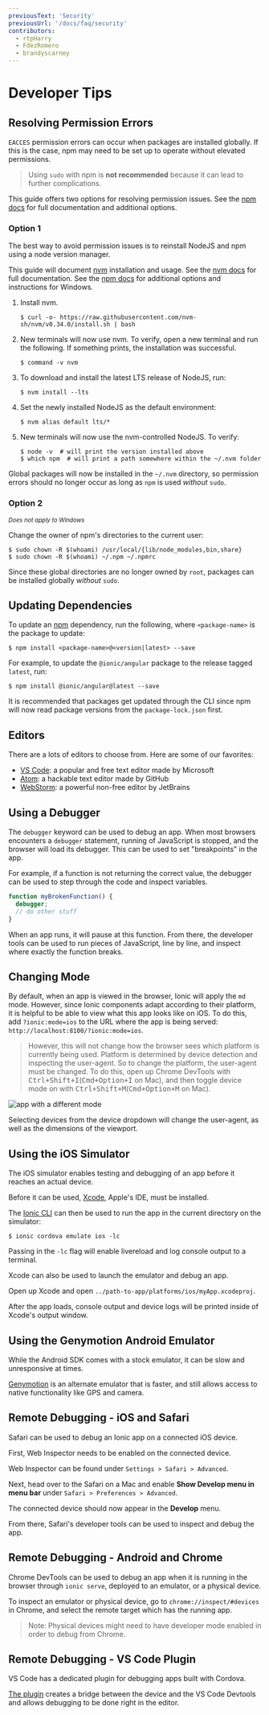 ```yaml
---
previousText: 'Security'
previousUrl: '/docs/faq/security'
contributors:
  - rtpHarry
  - FdezRomero
  - brandyscarney
---
```


# Developer Tips

## Resolving Permission Errors

`EACCES` permission errors can occur when packages are installed globally. If this is the case, npm may need to be set up to operate without elevated permissions.

> Using `sudo` with npm is **not recommended** because it can lead to further complications.

This guide offers two options for resolving permission issues. See the [npm docs](https://docs.npmjs.com/resolving-eacces-permissions-errors-when-installing-packages-globally) for full documentation and additional options.

### Option 1

The best way to avoid permission issues is to reinstall NodeJS and npm using a node version manager.

This guide will document [nvm](https://github.com/nvm-sh/nvm) installation and usage. See the [nvm docs](https://github.com/nvm-sh/nvm#installation-and-update) for full documentation. See the [npm docs](https://docs.npmjs.com/downloading-and-installing-node-js-and-npm#using-a-node-version-manager-to-install-nodejs-and-npm) for additional options and instructions for Windows.

1. Install nvm.

    ```shell
    $ curl -o- https://raw.githubusercontent.com/nvm-sh/nvm/v0.34.0/install.sh | bash
    ```

1. New terminals will now use nvm. To verify, open a new terminal and run the following. If something prints, the installation was successful.

    ```shell
    $ command -v nvm
    ```

1. To download and install the latest LTS release of NodeJS, run:

    ```shell
    $ nvm install --lts
    ```

1. Set the newly installed NodeJS as the default environment:

    ```shell
    $ nvm alias default lts/*
    ```

1. New terminals will now use the nvm-controlled NodeJS. To verify:

    ```shell
    $ node -v  # will print the version installed above
    $ which npm  # will print a path somewhere within the ~/.nvm folder
    ```

Global packages will now be installed in the `~/.nvm` directory, so permission errors should no longer occur as long as `npm` is used _without_ `sudo`.

### Option 2

<small><em>Does not apply to Windows</em></small>

Change the owner of npm's directories to the current user:

```shell
$ sudo chown -R $(whoami) /usr/local/{lib/node_modules,bin,share}
$ sudo chown -R $(whoami) ~/.npm ~/.npmrc
```

Since these global directories are no longer owned by `root`, packages can be installed globally _without_ `sudo`.

## Updating Dependencies

To update an [npm](https://www.npmjs.com/) dependency, run the following, where `<package-name>` is the package to update:

```shell
$ npm install <package-name>@<version|latest> --save
```

For example, to update the `@ionic/angular` package to the release tagged `latest`, run:

```shell
$ npm install @ionic/angular@latest --save
```

It is recommended that packages get updated through the CLI since npm will now read package versions from the `package-lock.json` first.

## Editors

There are a lots of editors to choose from. Here are some of our favorites:

- [VS Code](https://code.visualstudio.com): a popular and free text editor made by Microsoft
- [Atom](https://atom.io): a hackable text editor made by GitHub
- [WebStorm](https://www.jetbrains.com/webstorm/): a powerful non-free editor by JetBrains

## Using a Debugger

The `debugger` keyword can be used to debug an app. When most browsers encounters a `debugger` statement, running of JavaScript is stopped, and the browser will load its debugger. This can be used to set "breakpoints" in the app. 

For example, if a function is not returning the correct value, the debugger can be used to step through the code and inspect variables.

```javascript
function myBrokenFunction() {
  debugger;
  // do other stuff
}
```

When an app runs, it will pause at this function. From there, the developer tools can be used to run pieces of JavaScript, line by line, and inspect where exactly the function breaks.

## Changing Mode

By default, when an app is viewed in the browser, Ionic will apply the `md` mode. However, since Ionic components adapt according to their platform, it is helpful to be able to view what this app looks like on iOS. To do this, add `?ionic:mode=ios` to the URL where the app is being served: `http://localhost:8100/?ionic:mode=ios`.

> However, this will not change how the browser sees which platform is currently being used. Platform is determined by device detection and inspecting the user-agent. So to change the platform, the user-agent must be changed. To do this, open up Chrome DevTools with <kbd>Ctrl+Shift+I</kbd>(<kbd>Cmd+Option+I</kbd> on Mac), and then toggle device mode on with <kbd>Ctrl+Shift+M</kbd>(<kbd>Cmd+Option+M</kbd> on Mac).

![app with a different mode](/docs/assets/img/faq/tips/change-device-platform.png)

Selecting devices from the device dropdown will change the user-agent, as well as the dimensions of the viewport.

## Using the iOS Simulator

The iOS simulator enables testing and debugging of an app before it reaches an actual device. 

Before it can be used, [Xcode](https://developer.apple.com/xcode/download/), Apple's IDE, must be installed. 

The [Ionic CLI](/docs/cli) can then be used to run the app in the current directory on the simulator:

```shell
$ ionic cordova emulate ios -lc
```

Passing in the `-lc` flag will enable livereload and log console output to a terminal.

Xcode can also be used to launch the emulator and debug an app.

Open up Xcode and open `../path-to-app/platforms/ios/myApp.xcodeproj`.

After the app loads, console output and device logs will be printed inside of Xcode's output window.

## Using the Genymotion Android Emulator

While the Android SDK comes with a stock emulator, it can be slow and unresponsive at times. 

[Genymotion](https://www.genymotion.com) is an alternate emulator that is faster, and still allows access to native functionality like GPS and camera.

## Remote Debugging - iOS and Safari

Safari can be used to debug an Ionic app on a connected iOS device.

First, Web Inspector needs to be enabled on the connected device.

Web Inspector can be found under `Settings > Safari > Advanced`.

Next, head over to the Safari on a Mac and enable **Show Develop menu in menu bar** under `Safari > Preferences > Advanced`.

The connected device should now appear in the **Develop** menu.

From there, Safari's developer tools can be used to inspect and debug the app.

## Remote Debugging - Android and Chrome

Chrome DevTools can be used to debug an app when it is running in the browser through `ionic serve`, deployed to an emulator, or a physical device.

To inspect an emulator or physical device, go to `chrome://inspect/#devices` in Chrome, and select the remote target which has the running app.

> Note: Physical devices might need to have developer mode enabled in order to debug from Chrome.


## Remote Debugging - VS Code Plugin

VS Code has a dedicated plugin for debugging apps built with Cordova.

[The plugin](https://marketplace.visualstudio.com/items?itemName=vsmobile.cordova-tools) creates a bridge between the device and the VS Code Devtools and allows debugging to be done right in the editor.

